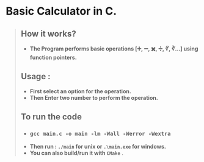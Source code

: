# Basic Calculator in C.
> >
> ## How it works?
> * **The Program performs basic operations **[➕, ➖, ✖️, ➗, ∜, ∛...]** using function pointers.**
>
> ## Usage :
> * **First select an option for the operation.**
> * **Then Enter two number to perform the operation.**
> 
> ## To run the code
> * ### `gcc main.c -o main -lm -Wall -Werror -Wextra`
> * **Then run : ```./main``` for unix or ```.\main.exe``` for windows.**
> * **You can also build/run it with ```CMake```**
> .